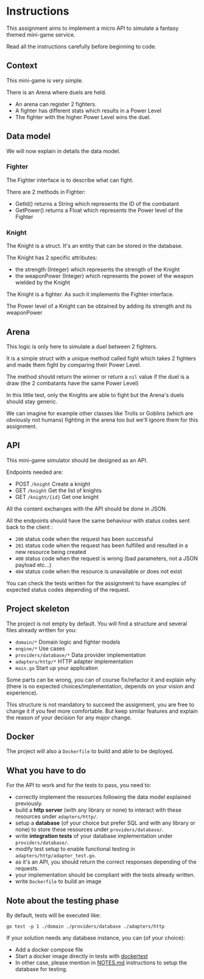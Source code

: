 # Instructions

This assignment aims to implement a micro API to simulate a fantasy themed mini-game service.

Read all the instructions carefully before beginning to code.

## Context

This mini-game is very simple.

There is an Arena where duels are held.

 - An arena can register 2 fighters.
 - A fighter has different stats which results in a Power Level
 - The fighter with the higher Power Level wins the duel.

## Data model

We will now explain in details the data model.

### Fighter

The Fighter interface is to describe what can fight.

There are 2 methods in Fighter:

 - GetId() returns a String which represents the ID of the combatant
 - GetPower() returns a Float which represents the Power level of the Fighter
 
### Knight

The Knight is a struct. It's an entity that can be stored in the database.
 
The Knight has 2 specific attributes:
 
 - the strength (Integer) which represents the strength of the Knight
 - the weaponPower (Integer) which represents the power of the weapon wielded by the Knight

The Knight is a fighter. As such it implements the Fighter interface.
 
The Power level of a Knight can be obtained by adding its strength and its weaponPower

## Arena

This logic is only here to simulate a duel between 2 fighters.

It is a simple struct with a unique method called fight which takes 2 fighters and made them fight by comparing their Power Level.

The method should return the winner or return a `nil` value if the duel is a draw (the 2 combatants have the same Power Level)

In this little test, only the Knights are able to fight but the Arena's duels should stay generic.

We can imagine for example other classes like Trolls or Goblins (which are obviously not humans) fighting in the arena too but we'll ignore them for this assignment.

## API

This mini-game simulator should be designed as an API.

Endpoints needed are:
 - POST `/knight` Create a knight
 - GET `/knight` Get the list of knights
 - GET `/knight/{id}` Get one knight
 
All the content exchanges with the API should be done in JSON.
 
All the endpoints should have the same behaviour with status codes sent back to the client :

 - `200` status code when the request has been successful
 - `201` status code when the request has been fulfilled and resulted in a new resource being created
 - `400` status code when the request is wrong (bad parameters, not a JSON payload etc...)
 - `404` status code when the resource is unavailable or does not exist

You can check the tests written for the assignment to have examples of expected status codes depending of the request.

## Project skeleton

The project is not empty by default. You will find a structure and several files already written for you:

 - `domain/*` Domain logic and fighter models
 - `engine/*` Use cases
 - `providers/database/*` Data provider implementation
 - `adapters/http/*` HTTP adapter implementation
 - `main.go` Start up your application

Some parts can be wrong, you can of course fix/refactor it and explain why (there is no expected choices/implementation, depends on your vision and experience).

This structure is not mandatory to succeed the assignment, you are free to change it if you feel more comfortable.
But keep similar features and explain the reason of your decision for any major change.

## Docker

The project will also a `Dockerfile` to build and able to be deployed.

## What you have to do

For the API to work and for the tests to pass, you need to:

 - correctly implement the resources following the data model explained previously.
 - build a **http server** (with any library or none) to interact with these resources under `adapters/http/`.
 - setup a **database** (of your choice but prefer SQL and with any library or none) to store these resources under `providers/database/`.
 - write **integration tests** of your database implementation under `providers/database/`.
 - modify test setup to enable functional testing in `adapters/http/adapter_test.go`.
 - as it's an API, you should return the correct responses depending of the requests.
 - your implementation should be compliant with the tests already written.
 - write `Dockerfile` to build an image

## Note about the testing phase

By default, tests will be executed like:

    go test -p 1 ./domain ./providers/database ./adapters/http

If your solution needs any database instance, you can (of your choice):
 - Add a docker compose file
 - Start a docker image directly in tests with [dockertest](https://github.com/ory/dockertest)
 - In other case, please mention in [NOTES.md](./NOTES.md) instructions to setup the database for testing.
